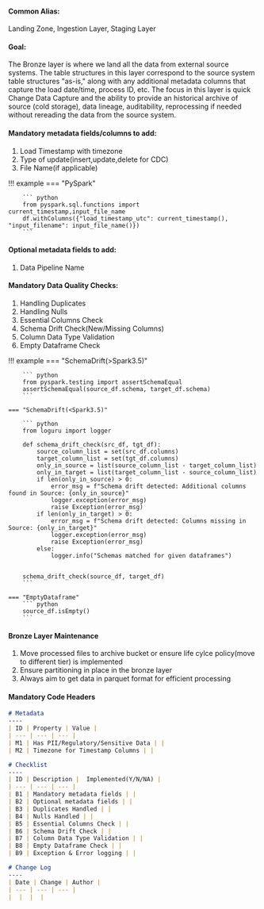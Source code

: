 #### Common Alias: 
Landing Zone, Ingestion Layer, Staging Layer

#### Goal: 
The Bronze layer is where we land all the data from external source systems. The table structures in this layer correspond to the source system table structures "as-is," along with any additional metadata columns that capture the load date/time, process ID, etc. The focus in this layer is quick Change Data Capture and the ability to provide an historical archive of source (cold storage), data lineage, auditability, reprocessing if needed without rereading the data from the source system.

#### Mandatory metadata fields/columns to add:

1. Load Timestamp with timezone
2. Type of update(insert,update,delete for CDC)
3. File Name(if applicable)

!!! example
    === "PySpark"

        ``` python
        from pyspark.sql.functions import current_timestamp,input_file_name
        df.withColumns({"load_timestamp_utc": current_timestamp(), "input_filename": input_file_name()})
        ```

#### Optional metadata fields to add:
1. Data Pipeline Name


#### Mandatory Data Quality Checks:
1. Handling Duplicates
2. Handling Nulls
3. Essential Columns Check
4. Schema Drift Check(New/Missing Columns)
5. Column Data Type Validation
6. Empty Dataframe Check

!!! example
    === "SchemaDrift(>Spark3.5)"

        ``` python
        from pyspark.testing import assertSchemaEqual
        assertSchemaEqual(source_df.schema, target_df.schema)
        ```

    === "SchemaDrift(<Spark3.5)"

        ``` python
        from loguru import logger

        def schema_drift_check(src_df, tgt_df):
            source_column_list = set(src_df.columns)
            target_column_list = set(tgt_df.columns)
            only_in_source = list(source_column_list - target_column_list)
            only_in_target = list(target_column_list - source_column_list) 
            if len(only_in_source) > 0:
                error_msg = f"Schema drift detected: Additional columns found in Source: {only_in_source}"
                logger.exception(error_msg)
                raise Exception(error_msg)
            if len(only_in_target) > 0:
                error_msg = f"Schema drift detected: Columns missing in Source: {only_in_target}"
                logger.exception(error_msg)
                raise Exception(error_msg)
            else:
                logger.info("Schemas matched for given dataframes")


        schema_drift_check(source_df, target_df)
        ```

    === "EmptyDataframe"
        ``` python
        source_df.isEmpty()
        ```

#### Bronze Layer Maintenance
1. Move processed files to archive bucket or ensure life cylce policy(move to different tier) is implemented
2. Ensure partitioning in place in the bronze layer
3. Always aim to get data in parquet format for efficient processing

#### Mandatory Code Headers

``` markdown
# Metadata
----
| ID | Property | Value |
| --- | --- | --- |
| M1 | Has PII/Regulatory/Sensitive Data | |
| M2 | Timezone for Timestamp Columns | |

# Checklist
----
| ID | Description |  Implemented(Y/N/NA) |
| --- | --- | --- |
| B1 | Mandatory metadata fields | |
| B2 | Optional metadata fields | |
| B3 | Duplicates Handled | |
| B4 | Nulls Handled | |
| B5 | Essential Columns Check | |
| B6 | Schema Drift Check | |
| B7 | Column Data Type Validation | |
| B8 | Empty Dataframe Check | |
| B9 | Exception & Error logging | |

# Change Log
----
| Date | Change | Author |
| --- | --- | --- |
|  |  |  |
```
